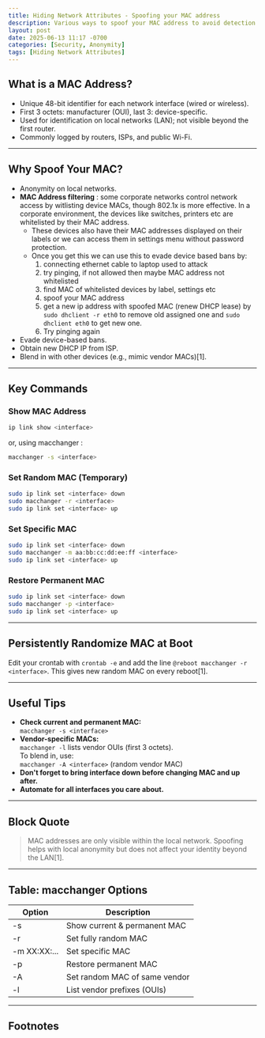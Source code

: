 ```yaml
---
title: Hiding Network Attributes - Spoofing your MAC address
description: Various ways to spoof your MAC address to avoid detection
layout: post
date: 2025-06-13 11:17 -0700
categories: [Security, Anonymity]
tags: [Hiding Network Attributes]
---
```


## What is a MAC Address?
- Unique 48-bit identifier for each network interface (wired or wireless).
- First 3 octets: manufacturer (OUI), last 3: device-specific.
- Used for identification on local networks (LAN); not visible beyond the first router.
- Commonly logged by routers, ISPs, and public Wi-Fi.

---

## Why Spoof Your MAC?
- Anonymity on local networks.
- **MAC Address filtering** : some corporate networks control network access by witlisting device MACs, though 802.1x is more effective. In a corporate environment, the devices like switches, printers etc are whitelisted by their MAC address.
  - These devices also have their MAC addresses displayed on their labels or we can access them in settings menu without password protection.
  - Once you get this we can use this to evade device based bans by: 
    1. connecting ethernet cable to laptop used to attack
    2. try pinging, if not allowed then maybe MAC address not whitelisted
    3. find MAC of whitelisted devices by label, settings etc
    4. spoof your MAC address
    5. get a new ip address with spoofed MAC (renew DHCP lease) by `sudo dhclient -r eth0` to remove old assigned one and `sudo dhclient eth0` to get new one.
    6. Try pinging again
- Evade device-based bans.
- Obtain new DHCP IP from ISP.
- Blend in with other devices (e.g., mimic vendor MACs)[1].

---

## Key Commands

### Show MAC Address

```bash
ip link show <interface>
```
or, using macchanger : 
```bash
macchanger -s <interface>
```

### Set Random MAC (Temporary)

```bash
sudo ip link set <interface> down
sudo macchanger -r <interface>
sudo ip link set <interface> up
```

### Set Specific MAC

 ```bash
sudo ip link set <interface> down
sudo macchanger -m aa:bb:cc:dd:ee:ff <interface>
sudo ip link set <interface> up
```

### Restore Permanent MAC 
```bash
sudo ip link set <interface> down
sudo macchanger -p <interface>
sudo ip link set <interface> up
```

---

## Persistently Randomize MAC at Boot

Edit your crontab with `crontab -e` and add the line `@reboot macchanger -r <interface>`. This gives new random MAC on every reboot[1].

---

## Useful Tips

- **Check current and permanent MAC:**  
  `macchanger -s <interface>`
- **Vendor-specific MACs:**  
  `macchanger -l` lists vendor OUIs (first 3 octets).  
  To blend in, use:  
  `macchanger -A <interface>` (random vendor MAC)
- **Don't forget to bring interface down before changing MAC and up after.**
- **Automate for all interfaces you care about.**

---

## Block Quote

> MAC addresses are only visible within the local network. Spoofing helps with local anonymity but does not affect your identity beyond the LAN[1].

---

## Table: macchanger Options

| Option           | Description                        |
|------------------|------------------------------------|
| -s <iface>       | Show current & permanent MAC       |
| -r <iface>       | Set fully random MAC               |
| -m XX:XX:...     | Set specific MAC                   |
| -p <iface>       | Restore permanent MAC              |
| -A <iface>       | Set random MAC of same vendor      |
| -l               | List vendor prefixes (OUIs)        |

---


## Footnotes
